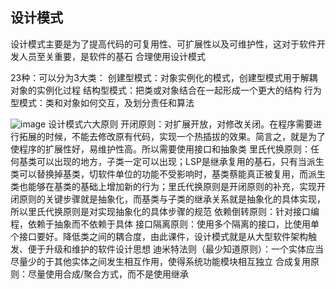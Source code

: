 ## 设计模式
设计模式主要是为了提高代码的可复用性、可扩展性以及可维护性，这对于软件开发人员至关重要，是软件的基石
合理使用设计模式

23种：可以分为3大类：
创建型模式：对象实例化的模式，创建型模式用于解耦对象的实例化过程
结构型模式：把类或对象结合在一起形成一个更大的结构
行为型模式：类和对象如何交互，及划分责任和算法

![image](E:\code\java\demo\images\78860493-35DC-4550-A29A-DB61DE0BBA75.png)
设计模式六大原则
	开闭原则：对扩展开放，对修改关闭。在程序需要进行拓展的时候，不能去修改原有代码，实现一个热插拔的效果。简言之，就是为了使程序的扩展性好，易维护性高。所以需要使用接口和抽象类
	里氏代换原则：任何基类可以出现的地方，子类一定可以出现；LSP是继承复用的基石，只有当派生类可以替换掉基类，切软件单位的功能不受影响时，基类蔡能真正被复用，而派生类也能够在基类的基础上增加新的行为；里氏代换原则是开闭原则的补充，实现开闭原则的关键步骤就是抽象化，而基类与子类的继承关系就是抽象化的具体实现，所以里氏代换原则是对实现抽象化的具体步骤的规范
	依赖倒转原则：针对接口编程，依赖于抽象而不依赖于具体
	接口隔离原则：使用多个隔离的接口，比使用单个接口要好。降低类之间的耦合度，由此课件，设计模式就是从大型软件架构触发、便于升级和维护的软件设计思想
	迪米特法则（最少知道原则）：一个实体应当尽量少的于其他实体之间发生相互作用，使得系统功能模块相互独立
	合成复用原则：尽量使用合成/聚合方式，而不是使用继承
